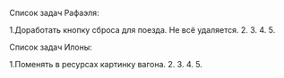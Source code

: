 Список задач Рафаэля:

1.Доработать кнопку сброса для поезда. Не всё удаляется.
2.
3.
4.
5.


Список задач Илоны:

1.Поменять в ресурсах картинку вагона.
2.
3.
4.
5.
